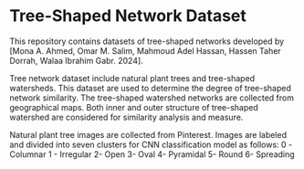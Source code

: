 Tree-Shaped Network Dataset
====================================

This repository contains datasets of tree-shaped networks developed by [Mona A. Ahmed, Omar M. Salim, Mahmoud Adel Hassan, Hassen Taher Dorrah, Walaa Ibrahim Gabr. 2024]. 

Tree network dataset include natural plant trees and tree-shaped watersheds. This dataset are used to determine the degree of tree-shaped network similarity. The tree-shaped watershed networks are collected from geographical maps. Both inner and outer structure of tree-shaped watershed are considered for similarity analysis and measure.

Natural plant tree images are collected from Pinterest. Images are labeled and divided into seven clusters for CNN classification model as follows:
0 -Columnar
1 - Irregular
2- Open
3- Oval
4- Pyramidal
5- Round 
6- Spreading
